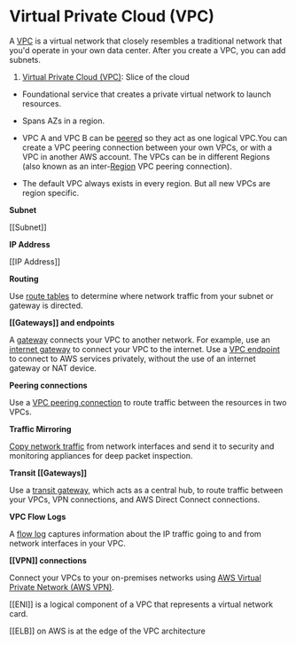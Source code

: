 # Virtual Private Cloud (VPC)

A [VPC](https://docs.aws.amazon.com/vpc/latest/userguide/configure-your-vpc.html) is a virtual network that closely resembles a traditional network that you'd operate in your own data center. After you create a VPC, you can add subnets.

1. [Virtual Private Cloud (VPC)](https://docs.aws.amazon.com/vpc/latest/userguide/what-is-amazon-vpc.html): Slice of the cloud

* Foundational service that creates a private virtual network to launch resources.
* Spans AZs in a region.
* VPC A and VPC B can be [peered](https://docs.aws.amazon.com/vpc/latest/peering/what-is-vpc-peering.html) so they act as one logical VPC.You can create a VPC peering connection between your own VPCs, or with a VPC in another AWS account. The VPCs can be in different Regions (also known as an inter-[Region](Region.md) VPC peering connection).

* The default VPC always exists in every region. But all new VPCs are region specific.

**Subnet**

[[Subnet]]

**IP Address**

[[IP Address]]

**Routing**

Use [route tables](https://docs.aws.amazon.com/vpc/latest/userguide/VPC_Route_Tables.html) to determine where network traffic from your subnet or gateway is directed.

**[[Gateways]] and endpoints**

A [gateway](https://docs.aws.amazon.com/vpc/latest/userguide/extend-intro.html) connects your VPC to another network. For example, use an [internet gateway](https://docs.aws.amazon.com/vpc/latest/userguide/VPC_Internet_Gateway.html) to connect your VPC to the internet. Use a [VPC endpoint](https://docs.aws.amazon.com/vpc/latest/privatelink/privatelink-access-aws-services.html) to connect to AWS services privately, without the use of an internet gateway or NAT device.

**Peering connections**

Use a [VPC peering connection](https://docs.aws.amazon.com/vpc/latest/peering/) to route traffic between the resources in two VPCs.

**Traffic Mirroring**

[Copy network traffic](https://docs.aws.amazon.com/vpc/latest/mirroring/) from network interfaces and send it to security and monitoring appliances for deep packet inspection.

**Transit [[Gateways]]**

Use a [transit gateway](https://docs.aws.amazon.com/vpc/latest/userguide/extend-tgw.html), which acts as a central hub, to route traffic between your VPCs, VPN connections, and AWS Direct Connect connections.

**VPC Flow Logs**

A [flow log](https://docs.aws.amazon.com/vpc/latest/userguide/flow-logs.html) captures information about the IP traffic going to and from network interfaces in your VPC.

**[[VPN]] connections**

Connect your VPCs to your on-premises networks using [AWS Virtual Private Network (AWS VPN)](https://docs.aws.amazon.com/vpc/latest/userguide/vpn-connections.html).

[[ENI]] is a logical component of a VPC that represents a virtual network card.

[[ELB]] on AWS is at the edge of the VPC architecture